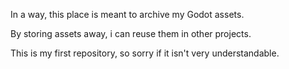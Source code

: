 In a way, this place is meant to archive my Godot assets.

By storing assets away, i can reuse them in other projects.

This is my first repository, so sorry if it isn't very understandable.
